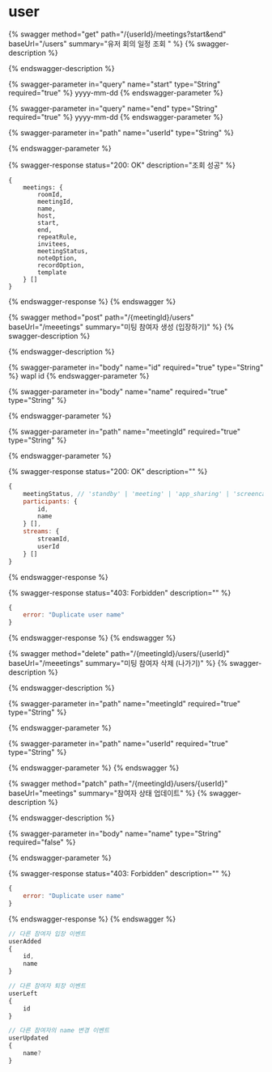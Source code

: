 # user

{% swagger method="get" path="/{userId}/meetings?start&end" baseUrl="/users" summary="유저 회의 일정 조회 " %}
{% swagger-description %}

{% endswagger-description %}

{% swagger-parameter in="query" name="start" type="String" required="true" %}
yyyy-mm-dd
{% endswagger-parameter %}

{% swagger-parameter in="query" name="end" type="String" required="true" %}
yyyy-mm-dd
{% endswagger-parameter %}

{% swagger-parameter in="path" name="userId" type="String" %}

{% endswagger-parameter %}

{% swagger-response status="200: OK" description="조회 성공" %}
```
{
    meetings: {
        roomId,
        meetingId,
        name,
        host,
        start,
        end,
        repeatRule,
        invitees,
        meetingStatus,
        noteOption,
        recordOption,
        template
    } []
}
```
{% endswagger-response %}
{% endswagger %}

{% swagger method="post" path="/{meetingId}/users" baseUrl="/meeetings" summary="미팅 참여자 생성 (입장하기)" %}
{% swagger-description %}

{% endswagger-description %}

{% swagger-parameter in="body" name="id" required="true" type="String" %}
wapl id
{% endswagger-parameter %}

{% swagger-parameter in="body" name="name" required="true" type="String" %}

{% endswagger-parameter %}

{% swagger-parameter in="path" name="meetingId" required="true" type="String" %}

{% endswagger-parameter %}

{% swagger-response status="200: OK" description="" %}
```javascript
{
    meetingStatus, // 'standby' | 'meeting' | 'app_sharing' | 'screencast'...
    participants: {
        id,
        name
    } [],
    streams: {
        streamId,
        userId
    } []
}
```
{% endswagger-response %}

{% swagger-response status="403: Forbidden" description="" %}
```javascript
{
    error: "Duplicate user name"
}
```
{% endswagger-response %}
{% endswagger %}

{% swagger method="delete" path="/{meetingId}/users/{userId}" baseUrl="/meeetings" summary="미팅 참여자 삭제 (나가기)" %}
{% swagger-description %}

{% endswagger-description %}

{% swagger-parameter in="path" name="meetingId" required="true" type="String" %}

{% endswagger-parameter %}

{% swagger-parameter in="path" name="userId" required="true" type="String" %}

{% endswagger-parameter %}
{% endswagger %}

{% swagger method="patch" path="/{meetingId}/users/{userId}" baseUrl="meetings" summary="참여자 상태 업데이트" %}
{% swagger-description %}

{% endswagger-description %}

{% swagger-parameter in="body" name="name" type="String" required="false" %}

{% endswagger-parameter %}

{% swagger-response status="403: Forbidden" description="" %}
```javascript
{
    error: "Duplicate user name"
}
```
{% endswagger-response %}
{% endswagger %}

```javascript
// 다른 참여자 입장 이벤트
userAdded
{
    id,
    name
}

// 다른 참여자 퇴장 이벤트
userLeft
{
    id
}

// 다른 참여자의 name 변경 이벤트
userUpdated
{
    name?
}
```
